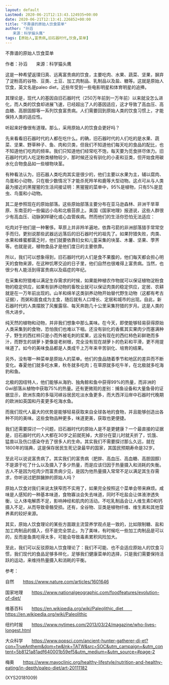 ```yaml
---
layout: default
Lastmod: 2020-06-21T12:13:43.124935+00:00
date: 2020-06-21T12:13:41.226852+00:00
title: "不靠谱的原始人饮食菜单"
author: "孙滔
　　来源：科学猫头鹰"
tags: [原始人,富贵病,旧石器时代,饮食,菜单]
---
```


不靠谱的原始人饮食菜单

作者：孙滔　　来源：科学猫头鹰

这是一种希望返璞归真、远离富贵病的饮食，主要吃肉、水果、蔬菜、坚果，摒弃了淀粉高的谷物、豆类、土豆、加工肉制品、乳制品以及盐、糖等。这就是原始人饮食，英文名是paleo diet，近些年受到一些电影明星和体育明星的追捧。

其理论是，现代人的基因自旧石器时代（250万年前到一万年前）以来就没怎么进化，而人类的饮食却进展飞速，已经超出了人的基因适应，这才导致了高血压、高血糖、高胆固醇等一系列饮食富贵病。人们需要回到原始人类的饮食习惯上，才能保持人类的适应性。

听起来好像很有道理。那么，采用原始人的饮食会更好吗？

先来看看旧石器时代的人都在吃什么。的确，旧石器时代的人们吃的是水果、蔬菜、坚果、野草种子、鱼、肉和贝类，但我们不知道他们每天吃的食品的配比，也不知道他们吃肉的频率。我们只知道他们经常吃不饱，每天要为觅食拼尽体力。旧石器时代的人吃淀粉类植物较少，那时候还没有驯化的小麦和豆类，但开始食用碳水化合物食品如一些植物块茎。

有种看法认为，旧石器人类吃肉其实是很少的，他们主要以水果为主，辅以腐肉、鸟蛋和小动物，只在极少数情况下才能杀死羚羊和鹿等大型动物。这点可从与人类最为接近的黑猩猩的生活间接证明：黑猩猩的菜单中，95%是植物，只有5%是昆虫、鸟蛋和小动物。

其二是参照现在的原始部落。这些原始部落主要分布在亚马逊森林、非洲干旱草原、东南亚的一些偏远小岛和北极苔原上。美国《国家地理》报道说，这些人群很少有高血压、动脉粥样硬化或心血管疾病。然而他们的生活你恐怕无法适应：

吃肉对于他们是一种奢侈。草原上并非羚羊遍地，依靠弓箭的非洲部落猎手常常空手而归，更别说那些武器远远落后的旧石器时代的祖先了。如果狩猎失败，肉类、水果和蜂蜜都匮乏时，他们就要依靠妇女和儿童采集的块茎、木薯、坚果、荸荠等。也就是说，植物食品才是他们度日的主要依靠。

所以，我们可以想象得到，旧石器时代的人们是食不果腹的，他们每天都会担心明天的食物来源，在这种饥寒交迫的日子里，他们自然也很难得上富贵病。当然，也很少有人能活到得富贵病以及癌症的年纪。

在采集和狩猎难以满足生存需求的时候，如果能种植农作物就可以保证植物淀粉食物的稳定供应，如果有驯养动物的畜牧业就可以保证肉类的稳定供应，定居、农耕就是在一万年前出现的。山羊和绵羊这类驯养动物开始替代野生动物（这都有考古证据），而粥和面食成为主食，随后就有人口增长、定居和城市的出现。自此，新石器时代的人类摆脱了风餐露宿、每天奔跑几十公里采集狩猎的岁月。这是人类的伟大进步。

纯天然的植物和动物，并非我们想象中那么美味。在今天，即使能够轻易获得原始人类采集到的食物，恐怕我们也难以下咽。还没有驯化的香蕉其实果肉少而塞满种子，野生的西红柿只是小而外被毛刺的浆果，远没有现在的西红柿色彩鲜艳而多汁，而野生的胡萝卜更像是老树根，完全没有现在胡萝卜的色彩和平滑，更不用提味道了。如今的美味食品都是人类成千上万年来辛苦驯化、培育的结果。

另外，没有哪一种菜单是原始人的菜单。他们的食品随着季节和地区的差异而不断变化。春夏他们就多吃水果，秋冬就多吃肉；在草原就多吃牛羊，在北极就多吃海豹和鱼。

北极的因纽特人，他们能够从海豹、独角鲸和鱼中获得99%的热量，而非洲的Gwi部落从植物中获取75%的热量。还有更微观的差别：捕鱼设备和大量鱼骨的证据显示，欧洲东南的多瑙河峡谷居民吃淡水鱼更多，而大西洋沿岸中石器时代晚期的欧洲如英国和丹麦更多吃海水鱼。

而我们现代人最大的优势是能够轻易获取来自全球各地的食物，并且能够创造出各种不同的美味。这些食物品种更多，味道更美，获取也更便捷。

我们还需要探讨一个问题，旧石器时代的原始人是不是更健康？一个最直接的证据是，旧石器时代的人大都在30岁之前就死掉，大部分在婴儿时就夭折了，饥饿、猛兽以及伤口感染夺去了很多人的生命。其实我们不需要探讨那么久远，就在1800年的瑞典，这是保存居民生死记录最早的国家，其国民预期寿命是32岁。

至此可以说说富贵病了。其实我们的富贵病（肥胖、高血压、高血糖、高胆固醇）不是源于吃了什么以及摄入了多少热量，而是应该归因于热量摄入和消耗的失衡。古人不是因为吃肉少而富贵病少见，是因为他热量摄入常常不足以满足其生存需求，你听说过肥胖臃肿的原始人吗？

原始人饮食对我们来说太狭窄而不实用了，如果完全按照这个菜单会带来麻烦。咸味是人感知的一种基本味道，食物寡淡会失去味道，同时不吃盐会让体液渗透失衡，让人体电解质不足，影响神经和肌肉的活动。不吃乳制品会让人维生素D和钙摄入不足，从而导致骨骼受损。还有，全谷物、豆类是植物纤维、维生素和其他营养素的较好来源。

其实，原始人饮食理论的某些方面跟主流营养学观点是一致的，比如限制糖、盐和加工肉制品的摄入，但不是完全禁止。为了美味，有时候吃一些加工肉制品是可以的，反而是鱼类吃得太多，可能会导致毒素累积风险加大。

至此，我们可以反驳原始人饮食理论了：我们不可能、也不会适应原始人的饮食习惯，我们现代的食品足够多样化，足够我们健康菜单的选择，只是我们需要保持活跃的运动，来维持热量摄入和消耗的平衡。

参考：

自然　　https://www.nature.com/articles/1601646

国家地理　　https://www.nationalgeographic.com/foodfeatures/evolution-of-diet/

维基百科　　https://en.wikipedia.org/wiki/Paleolithic_diet　　https://en.wikipedia.org/wiki/Paleolithic

纽约时报　　https://www.nytimes.com/2013/03/24/magazine/who-lives-longest.html

大众科学　　https://www.popsci.com/ancient-hunter-gatherer-di-et?con=TrueAnthem&dom=tw&lnk=TATW&src=SOC&utm_campaign=&utm_content=5b8121a81adf640001b59ef5&utm_medium=&utm_source=#page-2

梅奥　　https://www.mayoclinic.org/healthy-lifestyle/nutrition-and-healthy-eating/in-depth/paleo-diet/art-20111182

(XYS20181009)

